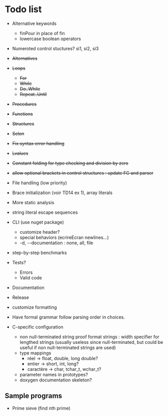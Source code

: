 # Todo list

- Alternative keywords
    - finPour in place of fin
    - lowercase boolean operators
- Numeroted control stuctures? si1, si2, si3

- ~~Alternatives~~
- ~~Loops~~
    - ~~For~~
    - ~~While~~
    - ~~Do..While~~
    - ~~Repeat..Until~~
- ~~Procedures~~
- ~~Functions~~
- ~~Structures~~
- ~~Selon~~
- ~~Fix syntax error handling~~
- ~~Lvalues~~
- ~~Constant folding for type checking and division by zero~~
- ~~allow optional brackets in control structures : update FG and parser~~
- File handling (low priority)
- Brace initialization (voir TD14 ex 1), array literals
- More static analysis
- string literal escape sequences
- CLI (use nuget package)
    - customize header?
    - special behaviors (ecrireEcran newlines...)
    - -d, --documentation : none, all, file
- step-by-step benchmarks
- Tests?
    - Errors
    - Valid code
- Documentation
- Release
- customize formatting
- Have formal grammar follow parsing order in choices.

- C-specific configuration
    - non null-terminated string proof format strings : width specifier for lengthed strings (usually useless since null-terminated, but could be useful if non null-terminated strings are used)
    - type mappings
        - réel &rarr; float, double, long double?
        - entier &rarr; short, int, long?
        - caractère &rarr; char, tchar_t, wchar_t?
    - parameter names in prototypes?
    - doxygen documentation skeleton?

## Sample programs

- Prime sieve (find nth prime)
